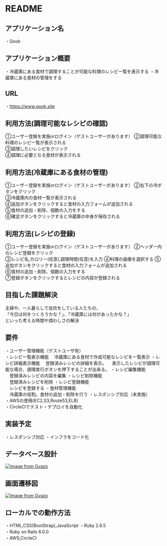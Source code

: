 # README

## アプリケーション名
・Qook

## アプリケーション概要
・冷蔵庫にある食材で調理することが可能な料理のレシピ一覧を表示する
・冷蔵庫にある食材の管理をする

## URL
・https://www.qook.site

## 利用方法(調理可能なレシピの確認)
①ユーザー登録を実施orログイン（ゲストユーザーがあります）
②調理可能な料理のレシピ一覧が表示される  
③調理したいレシピをクリック  
④調理に必要となる食材が表示される  

## 利用方法(冷蔵庫にある食材の管理)
①ユーザー登録を実施orログイン（ゲストユーザーがあります）
②右下の冷ボタンをクリック  
③冷蔵庫内の食材一覧が表示される  
④追加ボタンをクリックすると食材の入力フォームが追加される  
⑤食材の追加・削除、個数の入力をする  
⑥確定ボタンをクリックすると冷蔵庫の中身が保存される  

## 利用方法(レシピの登録)
①ユーザー登録を実施orログイン（ゲストユーザーがあります）
②ヘッダー内のレシピ登録をクリック  
③レシピ名,カロリー(任意),調理時間(任意)を入力
④料理の画像を選択する
⑤追加ボタンをクリックすると食材の入力フォームが追加される  
⑥食材の追加・削除、個数の入力をする  
⑦登録ボタンをクリックするとレシピの内容が登録される  

## 目指した課題解決
主婦や、一人暮らしで自炊をしている人たちの、  
「今日は何をつくろうかな？」、「冷蔵庫には何があったかな？」  
といった考える時間や煩わしさの解決

## 要件
・ユーザー管理機能（ゲストユーザ有）  
・レシピ一覧表示機能
　冷蔵庫にある食材で作成可能なレシピを一覧表示
・レシピ詳細表示機能
　登録済みレシピの詳細を表示。
　表示したレシピが調理可能な場合、調理実行ボタンを押下することが出来る。
・レシピ編集機能  
　登録済みレシピの内容を編集
・レシピ削除機能  
　登録済みレシピを削除
・レシピ登録機能  
　レシピを登録する
・食材管理機能  
　冷蔵庫の役割。食材の追加・削除を行う
・レスポンシブ対応（未実施）  
・AWSの使用(EC2,S3,Route53,ELB)    
・CircleCIでテスト・デプロイを自動化  

## 実装予定
・レスポンシブ対応
・インフラをコード化

## データベース設計
[![Image from Gyazo](https://i.gyazo.com/5d9e32b105523f7f593d8c59ee8f1afd.png)](https://gyazo.com/5d9e32b105523f7f593d8c59ee8f1afd)

## 画面遷移図
[![Image from Gyazo](https://i.gyazo.com/2f50937e9574a344aed93de32b74c22a.png)](https://gyazo.com/2f50937e9574a344aed93de32b74c22a)

## ローカルでの動作方法

・HTML,CSS(BootStrap),JavaScript
・Ruby 2.6.5  
・Ruby on Rails 6.0.0  
・AWS,CircleCI  
